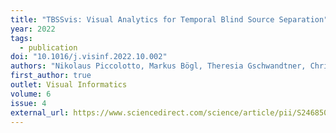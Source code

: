 ```yaml
---
title: "TBSSvis: Visual Analytics for Temporal Blind Source Separation"
year: 2022
tags:
  - publication
doi: "10.1016/j.visinf.2022.10.002"
authors: "Nikolaus Piccolotto, Markus Bögl, Theresia Gschwandtner, Christoph Muehlmann, Klaus Nordhausen, Peter Filzmoser, Silvia Miksch"
first_author: true
outlet: Visual Informatics
volume: 6
issue: 4
external_url: https://www.sciencedirect.com/science/article/pii/S2468502X22001103
---
```

